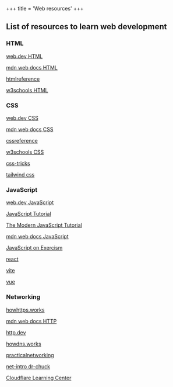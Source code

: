 +++
title = 'Web resources'
+++

## List of resources to learn web development

### HTML

[web.dev HTML](https://web.dev/html)

[mdn web docs HTML](https://developer.mozilla.org/en-US/docs/Web/HTML)

[htmlreference](https://htmlreference.io/)

[w3schools HTML](https://www.w3schools.com/html/)

### CSS

[web.dev CSS](https://web.dev/css)

[mdn web docs CSS](https://developer.mozilla.org/en-US/docs/Web/CSS)

[cssreference](https://cssreference.io/)

[w3schools CSS](https://www.w3schools.com/css/)

[css-tricks](https://css-tricks.com/)

[tailwind css](https://tailwindcss.com/)

### JavaScript

[web.dev JavaScript](https://web.dev/javascript)

[JavaScript Tutorial](https://www.javascripttutorial.net/)

[The Modern JavaScript Tutorial](https://javascript.info/)

[mdn web docs JavaScript](https://developer.mozilla.org/en-US/docs/Web/JavaScript)

[JavaScript on Exercism](https://exercism.org/tracks/javascript)

[react](https://react.dev/)

[vite](https://vite.dev/)

[vue](https://vuejs.org/)

### Networking

[howhttps.works](https://howhttps.works/)

[mdn web docs HTTP](https://developer.mozilla.org/en-US/docs/Web/HTTP)

[http.dev](https://http.dev/)

[howdns.works](https://howdns.works/)

[practicalnetworking](https://www.practicalnetworking.net/)

[net-intro dr-chuck](https://www.dr-chuck.com/net-intro/)

[Cloudflare Learning Center](https://www.cloudflare.com/learning/)

